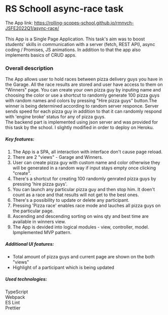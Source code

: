 # RS Schooll async-race task
The App link: https://rolling-scopes-school.github.io/rmnvch-JSFE2022Q1/async-race/
<br>
<br>This App is a Single Page Application. This task's aim was to boost students' skills in communication with a server (fetch, REST API), async coding / Promises, JS animations. In addition to that the app also implements basics of CRUD apps. 
<h3>Overall description</h3>
The App allows user to hold races between pizza delivery guys you have in the Garage. All the race results are stored and user have access to them on "Winners" page.
You can create your own pizza guy by inputing name and choosing the color or use a shortcut to randomly generate 100 pizza guys with random names and colors by pressing "Hire pizza guys" button.The winner is being determined according to random server responce. Server sends speed for each pizza guy in addition to that it can randomly respond with 'engine broke' status for any of pizza guys. 
<br>The backend part is implemented using json server and was provided for this task by the school. I slightly modified in order to deploy on Heroku.
<h5>Key features:</h5>
<ol>
<li>
  The App is a SPA, all interaction with interface don't cause page reload.  
</li>
<li>
  There are 2 "views" - Garage and Winners.  
</li>
<li>
  User can create pizza guy with custom name and color otherwise they will be generated in a random way if input stays empty once clicking "create".   
</li>
<li>
  There's a shortcut for creating 100 randomly genrated pizza guys by pressing 'hire pizza guys'.    
</li>
<li>
  You can launch any particular pizza guy and then stop him. It doen't count as a race and that results will not get to the best ones.    
</li>
<li>
  There's a possibility to update or delete any participant.    
</li>
<li>
  Pressing 'Pizza race' enables race mode and lauches all pizza guys on the particular page.    
</li>
<li>
  Ascending and descending sorting on wins qty and best time are available in winners view.    
</li>
<li>
  The App is devided into logical modules - view, controller, model. Ipmplemented MVP pattern.    
</li>
</ol>
<h5>Additional UI features:</h5>
<ul>
<li>
  Total amount of pizza guys and current page are shown on the both "views" 
</li>
<li>
  Highlight of a participant which is being updated 
</li>
</ul>
<h5>Used technologies:</h5>
TypeScript
<br>Webpack
<br>ES Lint
<br>Prettier
